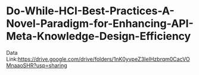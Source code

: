 # Do-While-HCI-Best-Practices-A-Novel-Paradigm-for-Enhancing-API-Meta-Knowledge-Design-Efficiency
Data Link:https://drive.google.com/drive/folders/1nK0yvpeZ3IeIHzbrqm0CacVOMnaaoSHR?usp=sharing

